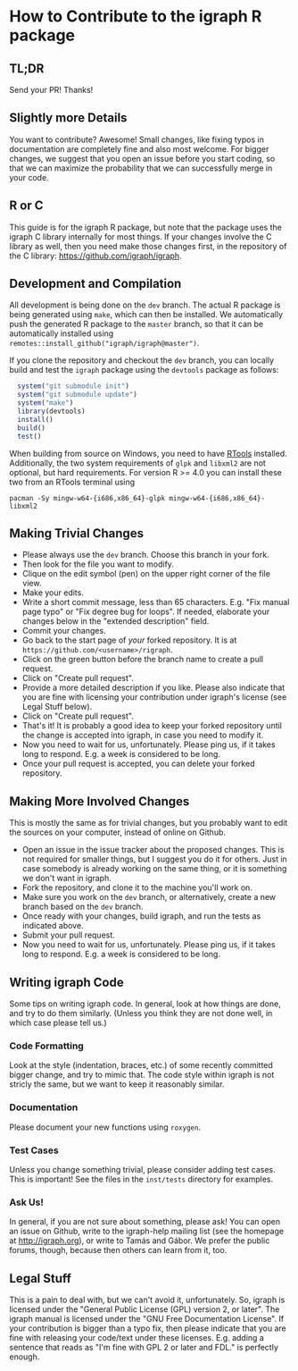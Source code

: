 # How to Contribute to the igraph R package

## TL;DR

Send your PR! Thanks!

## Slightly more Details

You want to contribute? Awesome! Small changes, like fixing typos in
documentation are completely fine and also most welcome. For bigger
changes, we suggest that you open an issue before you start coding, so that
we can maximize the probability that we can successfully merge in your
code.

## R or C

This guide is for the igraph R package, but note that the package uses the
igraph C library internally for most things. If your changes involve the C
library as well, then you need make those changes first, in the repository
of the C library: https://github.com/igraph/igraph.

## Development and Compilation

All development is being done on the `dev` branch. The actual R package is being
generated using `make`, which can then be installed. We automatically push the
generated R package to the `master` branch, so that it can be automatically
installed using `remotes::install_github("igraph/igraph@master")`.

If you clone the repository and checkout the `dev` branch, you can locally build
and test the `igraph` package using the `devtools` package as follows:

```R
  system("git submodule init")
  system("git submodule update")
  system("make")
  library(devtools)
  install()
  build()
  test()
```

When building from source on Windows, you need to have
[RTools](https://cran.r-project.org/bin/windows/Rtools/) installed.
Additionally, the two system requirements of `glpk` and `libxml2` are
not optional, but hard requirements. For version R >= 4.0 you can install these
two from an RTools terminal using

```
pacman -Sy mingw-w64-{i686,x86_64}-glpk mingw-w64-{i686,x86_64}-libxml2
```

## Making Trivial Changes

- Please always use the `dev` branch. Choose this branch in your fork.
- Then look for the file you want to modify.
- Clique on the edit symbol (pen) on the upper right corner of the file
  view.
- Make your edits.
- Write a short commit message, less than 65 characters. E.g. "Fix manual
  page typo" or "Fix degree bug for loops". If needed, elaborate your
  changes below in the "extended description" field.
- Commit your changes.
- Go back to the start page of _your_ forked repository. It is at
  `https://github.com/<username>/rigraph`.
- Click on the green button before the branch name to create a pull
  request.
- Click on "Create pull request".
- Provide a more detailed description if you like. Please also indicate
  that you are fine with licensing your contribution under igraph's license
  (see Legal Stuff below).
- Click on "Create pull request".
- That's it! It is probably a good idea to keep your forked repository
  until the change is accepted into igraph, in case you need to modify it.
- Now you need to wait for us, unfortunately. Please ping us, if it takes
  long to respond. E.g. a week is considered to be long.
- Once your pull request is accepted, you can delete your forked repository.

## Making More Involved Changes

This is mostly the same as for trivial changes, but you probably want to
edit the sources on your computer, instead of online on Github.

- Open an issue in the issue tracker about the proposed changes. This is
  not required for smaller things, but I suggest you do it for others. Just
  in case somebody is already working on the same thing, or it is something
  we don't want in igraph.
- Fork the repository, and clone it to the machine you'll work on.
- Make sure you work on the `dev` branch, or alternatively, create a new branch
  based on the `dev` branch.
- Once ready with your changes, build igraph, and run the tests as indicated above.
- Submit your pull request.
- Now you need to wait for us, unfortunately. Please ping us, if it takes
  long to respond. E.g. a week is considered to be long.

## Writing igraph Code

Some tips on writing igraph code. In general, look at how things are done,
and try to do them similarly. (Unless you think they are not done well, in
which case please tell us.)

### Code Formatting

Look at the style (indentation, braces, etc.) of some recently committed
bigger change, and try to mimic that. The code style within igraph is not
stricly the same, but we want to keep it reasonably similar.

### Documentation

Please document your new functions using `roxygen`.

### Test Cases

Unless you change something trivial, please consider adding test cases.
This is important! See the files in the `inst/tests` directory for
examples.

### Ask Us!

In general, if you are not sure about something, please ask! You can
open an issue on Github, write to the igraph-help mailing list (see the
homepage at http://igraph.org), or write to Tamás and Gábor. We prefer
the public forums, though, because then others can learn from it, too.

## Legal Stuff

This is a pain to deal with, but we can't avoid it, unfortunately. So,
igraph is licensed under the "General Public License (GPL) version 2, or
later". The igraph manual is licensed under the "GNU Free Documentation
License". If your contribution is bigger than a typo fix, then please
indicate that you are fine with releasing your code/text under these
licenses. E.g. adding a sentence that reads as "I'm fine with GPL 2 or
later and FDL." is perfectly enough.
